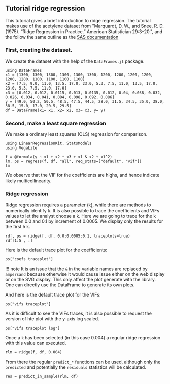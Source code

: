 ## Tutorial ridge regression

This tutorial gives a brief introduction to ridge regression. The tutorial makes use of the acetylene dataset from "Marquardt, D. W., and Snee, R. D. (1975). “Ridge Regression in Practice.” American Statistician 29:3–20.", and the follow the same outline as the [SAS documentation](https://documentation.sas.com/doc/en/statug/15.2/statug_reg_examples05.htm)

### First, creating the dataset.

We create the dataset with the help of the `DataFrames.jl` package.

```@example ridgeregression
using DataFrames
x1 = [1300, 1300, 1300, 1300, 1300, 1300, 1200, 1200, 1200, 1200, 1200, 1200, 1100, 1100, 1100, 1100]
x2 = [7.5, 9.0, 11.0, 13.5, 17.0, 23.0, 5.3, 7.5, 11.0, 13.5, 17.0, 23.0, 5.3, 7.5, 11.0, 17.0]
x3 = [0.012, 0.012, 0.0115, 0.013, 0.0135, 0.012, 0.04, 0.038, 0.032, 0.026, 0.034, 0.041, 0.084, 0.098, 0.092, 0.086]
y = [49.0, 50.2, 50.5, 48.5, 47.5, 44.5, 28.0, 31.5, 34.5, 35.0, 38.0, 38.5, 15.0, 17.0, 20.5, 29.5]
df = DataFrame(x1= x1, x2= x2, x3= x3, y= y)

```

### Second, make a least square regression

We make a ordinary least squares (OLS) regression for comparison.

```@example ridgeregression
using LinearRegressionKit, StatsModels
using VegaLite

f = @formula(y ~ x1 + x2 + x3 + x1 & x2 + x1^2)
lm, ps = regress(f, df, "all", req_stats=["default", "vif"])
lm
```

We observe that the VIF for the coefficients are highs, and hence indicate likely multicollinearity.

### Ridge regression

Ridge regression requires a parameter (k), while there are methods to numerically identify k. It is also possible to trace the coefficients and VIFs values to let the analyst choose a k. Here we are going to trace for the k between 0.0 and 0.1 by increment of 0.0005. We display only the results for the first 5 k.

```@example ridgeregression
rdf, ps = ridge(f, df, 0.0:0.0005:0.1, traceplots=true)
rdf[1:5 , :]
```

Here is the default trace plot for the coefficients:
```@example ridgeregression
ps["coefs traceplot"]
```
!!! note
    It is an issue that the `&` in the variable names are replaced by ` ampersand ` because otherwise it would cause issue either on the web display or on the SVG display. This only affect the plot generate with the library. One can directly use the DataFrame to generate its own plots. 

And here is the default trace plot for the VIFs:
```@example ridgeregression
ps["vifs traceplot"]
```

As it is difficult to see the VIFs traces, it is also possible to request the version of hte plot with the y-axis log scaled.
```@example ridgeregression
ps["vifs traceplot log"]
```

Once a `k` has been selected (in this case 0.004) a regular ridge regression with this value can executed.
```@example ridgeregression
rlm = ridge(f, df, 0.004)
```

From there the regular `predict_*` functions can be used, although only the `predicted` and potentially the `residuals` statistics will be calculated.

```@example ridgeregression
res = predict_in_sample(rlm, df)
```
